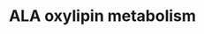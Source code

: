 ---
annotations:
- id: PW:0000002
  parent: classic metabolic pathway
  type: Pathway Ontology
  value: classic metabolic pathway
- id: PW:0000010
  parent: classic metabolic pathway
  type: Pathway Ontology
  value: lipid metabolic pathway
authors:
- Lcayer
- Mkutmon
- AlexanderPico
description: Alpha-Linolenic acid (ALA) oxylipin metabolism by ALOX5, ALOX15, and
  cytochrome P450.
last-edited: 2023-03-06
organisms:
- Homo sapiens
redirect_from:
- /index.php/Pathway:WP5136
- /instance/WP5136
- /instance/WP5136_r125624
revision: r125624
schema-jsonld:
- '@context': https://schema.org/
  '@id': https://wikipathways.github.io/pathways/WP5136.html
  '@type': Dataset
  creator:
    '@type': Organization
    name: WikiPathways
  description: Alpha-Linolenic acid (ALA) oxylipin metabolism by ALOX5, ALOX15, and
    cytochrome P450.
  keywords:
  - 12(13)-EpODE
  - 12,13-DiHODE
  - 13(S)-HpOTrE
  - 13-HOTrE
  - 15(16)-EpODE
  - 15,16-DiHODE
  - 9(10)-EpODE
  - 9(S)-HpOTrE
  - 9,10-DiHODE
  - 9-HOTrE
  - 9-OxoOTrE
  - ALOX15
  - ALOX5
  - alpha-Linolenic acid
  - cytochrome P450
  - sEH
  license: CC0
  name: ALA oxylipin metabolism
seo: CreativeWork
title: ALA oxylipin metabolism
wpid: WP5136
---
